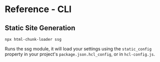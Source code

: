 # Reference - CLI


## Static Site Generation

```npx html-chunk-loader ssg```

Runs the ssg module, it will load your settings using the ```static_config``` property in your project's ```package.json.hcl_config```, or in ```hcl-config.js```.

